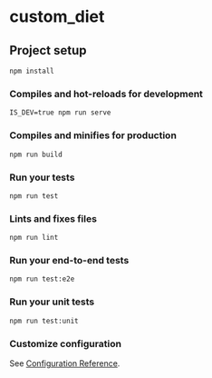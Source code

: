 # custom_diet

## Project setup

```
npm install
```

### Compiles and hot-reloads for development

```
IS_DEV=true npm run serve
```

### Compiles and minifies for production

```
npm run build
```

### Run your tests

```
npm run test
```

### Lints and fixes files

```
npm run lint
```

### Run your end-to-end tests

```
npm run test:e2e
```

### Run your unit tests

```
npm run test:unit
```

### Customize configuration

See [Configuration Reference](https://cli.vuejs.org/config/).
